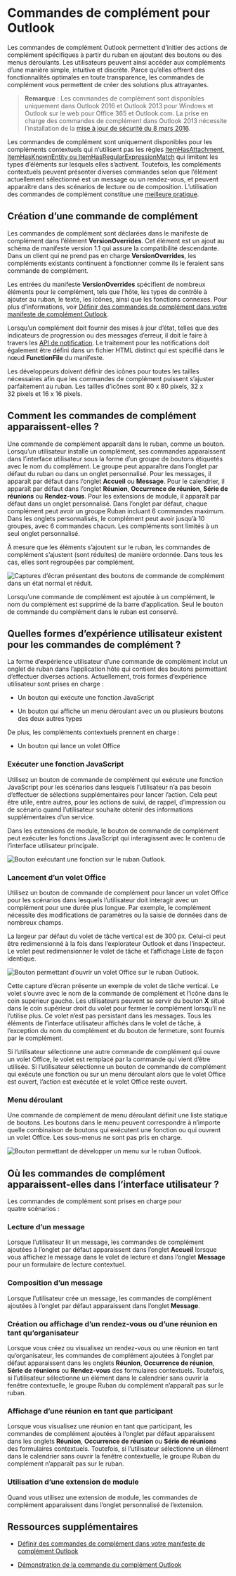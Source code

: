 
# <a name="add-in-commands-for-outlook"></a>Commandes de complément pour Outlook


Les commandes de complément Outlook permettent d’initier des actions de complément spécifiques à partir du ruban en ajoutant des boutons ou des menus déroulants. Les utilisateurs peuvent ainsi accéder aux compléments d’une manière simple, intuitive et discrète. Parce qu’elles offrent des fonctionnalités optimales en toute transparence, les commandes de complément vous permettent de créer des solutions plus attrayantes.

> **Remarque** : Les commandes de complément sont disponibles uniquement dans Outlook 2016 et Outlook 2013 pour Windows et Outlook sur le web pour Office 365 et Outlook.com. La prise en charge des commandes de complément dans Outlook 2013 nécessite l’installation de la [mise à jour de sécurité du 8 mars 2016](https://support.microsoft.com/en-us/kb/3114829).

Les commandes de complément sont uniquement disponibles pour les compléments contextuels qui n’utilisent pas les règles [ItemHasAttachment, ItemHasKnownEntity ou ItemHasRegularExpressionMatch](manifests/activation-rules.md) qui limitent les types d’éléments sur lesquels elles s’activent. Toutefois, les compléments contextuels peuvent présenter diverses commandes selon que l’élément actuellement sélectionné est un message ou un rendez-vous, et peuvent apparaître dans des scénarios de lecture ou de composition. L’utilisation des commandes de complément constitue une [meilleure pratique](../../docs/overview/add-in-development-best-practices.md).


## <a name="creating-the-add-in-command"></a>Création d’une commande de complément

Les commandes de complément sont déclarées dans le manifeste de complément dans l’élément  **VersionOverrides**. Cet élément est un ajout au schéma de manifeste version 1.1 qui assure la compatibilité descendante. Dans un client qui ne prend pas en charge  **VersionOverrides**, les compléments existants continuent à fonctionner comme ils le feraient sans commande de complément.

Les entrées du manifeste **VersionOverrides** spécifient de nombreux éléments pour le complément, tels que l’hôte, les types de contrôle à ajouter au ruban, le texte, les icônes, ainsi que les fonctions connexes. Pour plus d’informations, voir [Définir des commandes de complément dans votre manifeste de complément Outlook](../outlook/manifests/define-add-in-commands.md). 

Lorsqu’un complément doit fournir des mises à jour d’état, telles que des indicateurs de progression ou des messages d’erreur, il doit le faire à travers les [API de notification](../../reference/outlook/NotificationMessages.md). Le traitement pour les notifications doit également être défini dans un fichier HTML distinct qui est spécifié dans le nœud  **FunctionFile** du manifeste.

Les développeurs doivent définir des icônes pour toutes les tailles nécessaires afin que les commandes de complément puissent s’ajuster parfaitement au ruban. Les tailles d’icônes sont 80 x 80 pixels, 32 x 32 pixels et 16 x 16 pixels.


## <a name="how-do-add-in-commands-appear"></a>Comment les commandes de complément apparaissent-elles ?

Une commande de complément apparaît dans le ruban, comme un bouton. Lorsqu’un utilisateur installe un complément, ses commandes apparaissent dans l’interface utilisateur sous la forme d’un groupe de boutons étiquetés avec le nom du complément. Le groupe peut apparaître dans l’onglet par défaut du ruban ou dans un onglet personnalisé. Pour les messages, il apparaît par défaut dans l’onglet **Accueil** ou **Message**. Pour le calendrier, il apparaît par défaut dans l’onglet **Réunion**, **Occurrence de réunion**, **Série de réunions** ou **Rendez-vous**. Pour les extensions de module, il apparaît par défaut dans un onglet personnalisé. Dans l’onglet par défaut, chaque complément peut avoir un groupe Ruban incluant 6 commandes maximum. Dans les onglets personnalisés, le complément peut avoir jusqu’à 10 groupes, avec 6 commandes chacun. Les compléments sont limités à un seul onglet personnalisé.

À mesure que les éléments s’ajoutent sur le ruban, les commandes de complément s’ajustent (sont réduites) de manière ordonnée. Dans tous les cas, elles sont regroupées par complément.


![Captures d’écran présentant des boutons de commande de complément dans un état normal et réduit.](../../images/6fcb64d8-9598-41d1-8944-f6d1f6d2edb6.png)

Lorsqu’une commande de complément est ajoutée à un complément, le nom du complément est supprimé de la barre d’application. Seul le bouton de commande du complément dans le ruban est conservé.


## <a name="what-ux-shapes-exist-for-add-in-commands"></a>Quelles formes d’expérience utilisateur existent pour les commandes de complément ?

La forme d’expérience utilisateur d’une commande de complément inclut un onglet de ruban dans l’application hôte qui contient des boutons permettant d’effectuer diverses actions. Actuellement, trois formes d’expérience utilisateur sont prises en charge :


- Un bouton qui exécute une fonction JavaScript
        
- Un bouton qui affiche un menu déroulant avec un ou plusieurs boutons des deux autres types

De plus, les compléments contextuels prennent en charge : 
- Un bouton qui lance un volet Office


### <a name="executing-a-javascript-function"></a>Exécuter une fonction JavaScript

Utilisez un bouton de commande de complément qui exécute une fonction JavaScript pour les scénarios dans lesquels l’utilisateur n’a pas besoin d’effectuer de sélections supplémentaires pour lancer l’action. Cela peut être utile, entre autres, pour les actions de suivi, de rappel, d’impression ou de scénario quand l’utilisateur souhaite obtenir des informations supplémentaires d’un service. 

Dans les extensions de module, le bouton de commande de complément peut exécuter les fonctions JavaScript qui interagissent avec le contenu de l’interface utilisateur principale.

![Bouton exécutant une fonction sur le ruban Outlook.](../../images/23ab1de3-3ec4-41a5-ba5b-30b11d464e0c.png)


### <a name="launching-a-task-pane"></a>Lancement d’un volet Office

Utilisez un bouton de commande de complément pour lancer un volet Office pour les scénarios dans lesquels l’utilisateur doit interagir avec un complément pour une durée plus longue. Par exemple, le complément nécessite des modifications de paramètres ou la saisie de données dans de nombreux champs. 

La largeur par défaut du volet de tâche vertical est de 300 px. Celui-ci peut être redimensionné à la fois dans l’explorateur Outlook et dans l’inspecteur. Le volet peut redimensionner le volet de tâche et l’affichage Liste de façon identique.


![Bouton permettant d’ouvrir un volet Office sur le ruban Outlook.](../../images/c8e03da8-9f71-4f9b-813f-1cdea43d433c.png)

Cette capture d’écran présente un exemple de volet de tâche vertical. Le volet s’ouvre avec le nom de la commande de complément et l’icône dans le coin supérieur gauche. Les utilisateurs peuvent se servir du bouton **X** situé dans le coin supérieur droit du volet pour fermer le complément lorsqu’il ne l’utilise plus. Ce volet n’est pas persistant dans les messages. Tous les éléments de l’interface utilisateur affichés dans le volet de tâche, à l’exception du nom du complément et du bouton de fermeture, sont fournis par le complément.

Si l’utilisateur sélectionne une autre commande de complément qui ouvre un volet Office, le volet est remplacé par la commande qui vient d’être utilisée. Si l’utilisateur sélectionne un bouton de commande de complément qui exécute une fonction ou sur un menu déroulant alors que le volet Office est ouvert, l’action est exécutée et le volet Office reste ouvert.


### <a name="drop-down-menu"></a>Menu déroulant

Une commande de complément de menu déroulant définit une liste statique de boutons. Les boutons dans le menu peuvent correspondre à n’importe quelle combinaison de boutons qui exécutent une fonction ou qui ouvrent un volet Office. Les sous-menus ne sont pas pris en charge.


![Bouton permettant de développer un menu sur le ruban Outlook.](../../images/3eff90d6-7822-4fdb-9153-68f754c0c746.png)


## <a name="where-do-add-in-commands-appear-in-the-ui"></a>Où les commandes de complément apparaissent-elles dans l’interface utilisateur ?

Les commandes de complément sont prises en charge pour quatre scénarios :


### <a name="reading-a-message"></a>Lecture d’un message

Lorsque l’utilisateur lit un message, les commandes de complément ajoutées à l’onglet par défaut apparaissent dans l’onglet **Accueil** lorsque vous affichez le message dans le volet de lecture et dans l’onglet **Message** pour un formulaire de lecture contextuel.


### <a name="composing-a-message"></a>Composition d’un message

Lorsque l’utilisateur crée un message, les commandes de complément ajoutées à l’onglet par défaut apparaissent dans l’onglet **Message**.


### <a name="creating-or-viewing-an-appointment-or-meeting-as-the-organizer"></a>Création ou affichage d’un rendez-vous ou d’une réunion en tant qu’organisateur

Lorsque vous créez ou visualisez un rendez-vous ou une réunion en tant qu’organisateur, les commandes de complément ajoutées à l’onglet par défaut apparaissent dans les onglets **Réunion**,  **Occurrence de réunion**,  **Série de réunions** ou **Rendez-vous** des formulaires contextuels. Toutefois, si l’utilisateur sélectionne un élément dans le calendrier sans ouvrir la fenêtre contextuelle, le groupe Ruban du complément n’apparaît pas sur le ruban.


### <a name="viewing-a-meeting-as-an-attendee"></a>Affichage d’une réunion en tant que participant

Lorsque vous visualisez une réunion en tant que participant, les commandes de complément ajoutées à l’onglet par défaut apparaissent dans les onglets **Réunion**,  **Occurrence de réunion** ou **Série de réunions** des formulaires contextuels. Toutefois, si l’utilisateur sélectionne un élément dans le calendrier sans ouvrir la fenêtre contextuelle, le groupe Ruban du complément n’apparaît pas sur le ruban.

### <a name="using-a-module-extension"></a>Utilisation d’une extension de module

Quand vous utilisez une extension de module, les commandes de complément apparaissent dans l’onglet personnalisé de l’extension.

## <a name="additional-resources"></a>Ressources supplémentaires

- [Définir des commandes de complément dans votre manifeste de complément Outlook](../outlook/manifests/define-add-in-commands.md)
    
- [Démonstration de la commande du complément Outlook](https://github.com/jasonjoh/command-demo)
    
